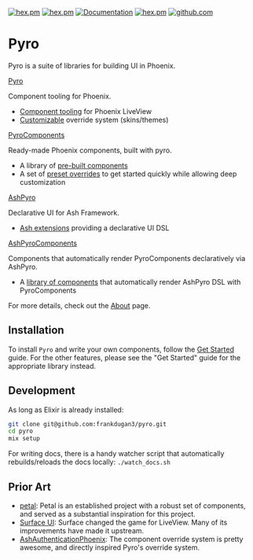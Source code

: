[![hex.pm](https://img.shields.io/hexpm/l/pyro.svg)](https://hex.pm/packages/pyro)
[![hex.pm](https://img.shields.io/hexpm/v/pyro.svg)](https://hex.pm/packages/pyro)
[![Documentation](https://img.shields.io/badge/documentation-gray)](https://hexdocs.pm/pyro)
[![hex.pm](https://img.shields.io/hexpm/dt/pyro.svg)](https://hex.pm/packages/pyro)
[![github.com](https://img.shields.io/github/last-commit/frankdugan3/pyro.svg)](https://github.com/frankdugan3/pyro)

# Pyro

Pyro is a suite of libraries for building UI in Phoenix.

[Pyro](https://hexdocs.pm/pyro)

Component tooling for Phoenix.

- [Component tooling](https://hexdocs.pm/pyro/Pyro.Component.html) for Phoenix LiveView
- [Customizable](https://hexdocs.pm/pyro/Pyro.Overrides.html) override system (skins/themes)

[PyroComponents](https://hexdocs.pm/pyro_components)

Ready-made Phoenix components, built with pyro.

- A library of [pre-built components](https://hexdocs.pm/pyro_components)
- A set of [preset overrides](https://hexdocs.pm/pyro_components/PyroComponents.Overrides.BEM) to get started quickly while allowing deep customization

[AshPyro](https://hexdocs.pm/ash_pyro)

Declarative UI for Ash Framework.

- [Ash extensions](https://hexdocs.pm/ash_pyro/AshPyro.Extensions.Resource.html) providing a declarative UI DSL

[AshPyroComponents](https://hexdocs.pm/ash_pyro_components)

Components that automatically render PyroComponents declaratively via AshPyro.

- A [library of components](https://hexdocs.pm/ash_pyro_components/AshPyroComponents.html) that automatically render AshPyro DSL with PyroComponents

For more details, check out the [About](https://hexdocs.pm/pyro/about.html) page.

## Installation

To install `Pyro` and write your own components, follow the [Get Started](https://hexdocs.pm/pyro/get-started.html) guide. For the other features, please see the "Get Started" guide for the appropriate library instead.

## Development

As long as Elixir is already installed:

```sh
git clone git@github.com:frankdugan3/pyro.git
cd pyro
mix setup
```

For writing docs, there is a handy watcher script that automatically rebuilds/reloads the docs locally: `./watch_docs.sh`

## Prior Art

- [petal](https://petal.build/): Petal is an established project with a robust set of components, and served as a substantial inspiration for this project.
- [Surface UI](https://surface-ui.org/): Surface changed the game for LiveView. Many of its improvements have made it upstream.
- [AshAuthenticationPhoenix](https://github.com/team-alembic/ash_authentication_phoenix): The component override system is pretty awesome, and directly inspired Pyro's override system.
